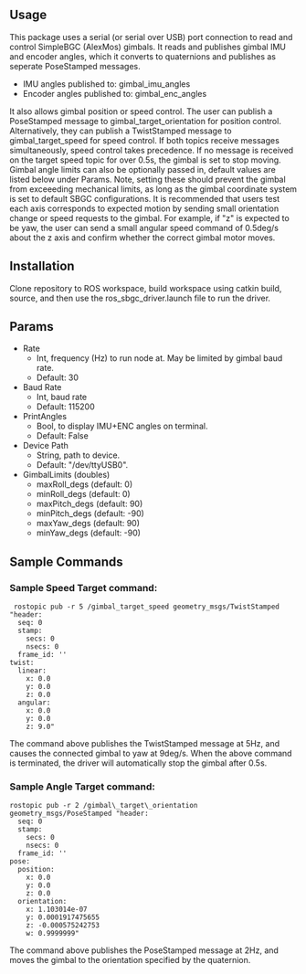 ## Usage

This package uses a serial (or serial over USB) port connection to read and control SimpleBGC (AlexMos) gimbals. It reads and publishes gimbal IMU and
encoder angles, which it converts to quaternions and publishes as seperate PoseStamped messages. 

- IMU angles published to: gimbal\_imu\_angles
- Encoder angles published to: gimbal\_enc\_angles

It also allows gimbal position or speed control. The user can publish a PoseStamped message to gimbal\_target\_orientation for position control. Alternatively, they can publish a TwistStamped message to gimbal\_target\_speed for speed control. If both topics receive messages simultaneously, speed control takes precedence. If no message is received on the target speed topic for over 0.5s, the gimbal is set to stop moving.
Gimbal angle limits can also be optionally passed in, default values are listed below under Params. Note, setting these should prevent the gimbal from exceeeding mechanical limits, as long as the gimbal coordinate system is set to default SBGC configurations. It is recommended that users test each axis corresponds to expected motion by sending small orientation change or speed requests to the gimbal. For example, if "z" is expected to be yaw, the user can send a small angular speed command of 0.5deg/s about the z axis and confirm whether the correct gimbal motor moves.

## Installation

Clone repository to ROS workspace, build workspace using catkin build, source, and then use the ros_sbgc_driver.launch file to run the driver.

## Params

* Rate
  * Int, frequency (Hz) to run node at. May be limited by gimbal baud rate.
  * Default: 30
* Baud Rate
  * Int, baud rate
  * Default: 115200
* PrintAngles
  * Bool, to display IMU+ENC angles on terminal.
  * Default: False
* Device Path
  * String, path to device.
  * Default: "/dev/ttyUSB0".
* GimbalLimits (doubles)
  * maxRoll_degs (default: 0)
  * minRoll_degs (default: 0)
  * maxPitch_degs (default: 90)
  * minPitch_degs (default: -90)
  * maxYaw_degs (default: 90)
  * minYaw_degs (default: -90)

## Sample Commands

### Sample Speed Target command:

```
 rostopic pub -r 5 /gimbal_target_speed geometry_msgs/TwistStamped "header:
  seq: 0
  stamp:
    secs: 0
    nsecs: 0
  frame_id: ''
twist:
  linear:
    x: 0.0
    y: 0.0
    z: 0.0
  angular:
    x: 0.0         
    y: 0.0            
    z: 9.0"
```

The command above publishes the TwistStamped message at 5Hz, and causes the connected gimbal to yaw at 9deg/s. When the above command is terminated, the driver will automatically stop the gimbal after 0.5s.

### Sample Angle Target command:

```
rostopic pub -r 2 /gimbal\_target\_orientation geometry_msgs/PoseStamped "header:
  seq: 0
  stamp:
    secs: 0
    nsecs: 0
  frame_id: ''
pose:
  position:
    x: 0.0
    y: 0.0
    z: 0.0
  orientation:
    x: 1.103014e-07
    y: 0.0001917475655
    z: -0.000575242753
    w: 0.9999999" 
```

The command above publishes the PoseStamped message at 2Hz, and moves the gimbal to the orientation specified by the quaternion.
